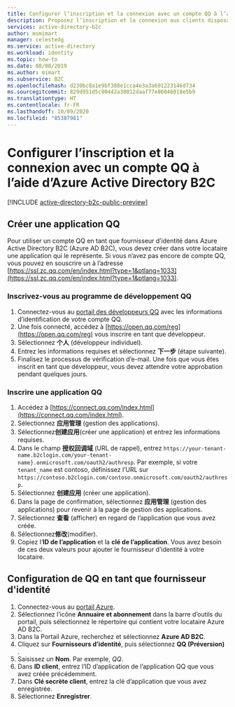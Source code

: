 ```yaml
---
title: Configurer l’inscription et la connexion avec un compte QQ à l’aide d’Azure Active Directory B2C
description: Proposez l’inscription et la connexion aux clients disposant de comptes QQ dans vos applications à l’aide d’Azure Active Directory B2C.
services: active-directory-b2c
author: msmimart
manager: celestedg
ms.service: active-directory
ms.workload: identity
ms.topic: how-to
ms.date: 08/08/2019
ms.author: mimart
ms.subservice: B2C
ms.openlocfilehash: d230bc8a1e9bf388e1cca4e3a3a691223146d734
ms.sourcegitcommit: 829d951d5c90442a38012daaf77e86046018e5b9
ms.translationtype: HT
ms.contentlocale: fr-FR
ms.lasthandoff: 10/09/2020
ms.locfileid: "85387981"
---
```

# <a name="set-up-sign-up-and-sign-in-with-a-qq-account-using-azure-active-directory-b2c"></a>Configurer l’inscription et la connexion avec un compte QQ à l’aide d’Azure Active Directory B2C

[!INCLUDE [active-directory-b2c-public-preview](../../includes/active-directory-b2c-public-preview.md)]

## <a name="create-a-qq-application"></a>Créer une application QQ

Pour utiliser un compte QQ en tant que fournisseur d’identité dans Azure Active Directory B2C (Azure AD B2C), vous devez créer dans votre locataire une application qui le représente. Si vous n’avez pas encore de compte QQ, vous pouvez en souscrire un à l’adresse [https://ssl.zc.qq.com/en/index.html?type=1&ptlang=1033](https://ssl.zc.qq.com/en/index.html?type=1&ptlang=1033).

### <a name="register-for-the-qq-developer-program"></a>Inscrivez-vous au programme de développement QQ

1. Connectez-vous au [portail des développeurs QQ](http://open.qq.com) avec les informations d’identification de votre compte QQ.
1. Une fois connecté, accédez à [https://open.qq.com/reg](https://open.qq.com/reg) vous inscrire en tant que développeur.
1. Sélectionnez **个人** (développeur individuel).
1. Entrez les informations requises et sélectionnez **下一步** (étape suivante).
1. Finalisez le processus de vérification d’e-mail. Une fois que vous êtes inscrit en tant que développeur, vous devez attendre votre approbation pendant quelques jours.

### <a name="register-a-qq-application"></a>Inscrire une application QQ

1. Accédez à [https://connect.qq.com/index.html](https://connect.qq.com/index.html).
1. Sélectionnez **应用管理** (gestion des applications).
1. Sélectionnez**创建应用**(créer une application) et entrez les informations requises.
1. Dans le champ **授权回调域** (URL de rappel), entrez `https://your-tenant-name.b2clogin.com/your-tenant-name}.onmicrosoft.com/oauth2/authresp`. Par exemple, si votre `tenant_name` est contoso, définissez l’URL sur `https://contoso.b2clogin.com/contoso.onmicrosoft.com/oauth2/authresp`.
1. Sélectionnez **创建应用** (créer une application).
1. Dans la page de confirmation, sélectionnez **应用管理** (gestion des applications) pour revenir à la page de gestion des applications.
1. Sélectionnez **查看** (afficher) en regard de l’application que vous avez créée.
1. Sélectionnez**修改**(modifier).
1. Copiez l’**ID de l’application** et la **clé de l’application**. Vous avez besoin de ces deux valeurs pour ajouter le fournisseur d’identité à votre locataire.

## <a name="configure-qq-as-an-identity-provider"></a>Configuration de QQ en tant que fournisseur d'identité

1. Connectez-vous au [portail Azure](https://portal.azure.com/).
1. Sélectionnez l’icône **Annuaire et abonnement** dans la barre d’outils du portail, puis sélectionnez le répertoire qui contient votre locataire Azure AD B2C.
1. Dans la Portail Azure, recherchez et sélectionnez **Azure AD B2C**.
1. Cliquez sur **Fournisseurs d’identité**, puis sélectionnez **QQ (Préversion)** .
1. Saisissez un **Nom**. Par exemple, *QQ*.
1. Dans **ID client**, entrez l’ID d’application de l’application QQ que vous avez créée précédemment.
1. Dans **Clé secrète client**, entrez la clé d’application que vous avez enregistrée.
1. Sélectionnez **Enregistrer**.
